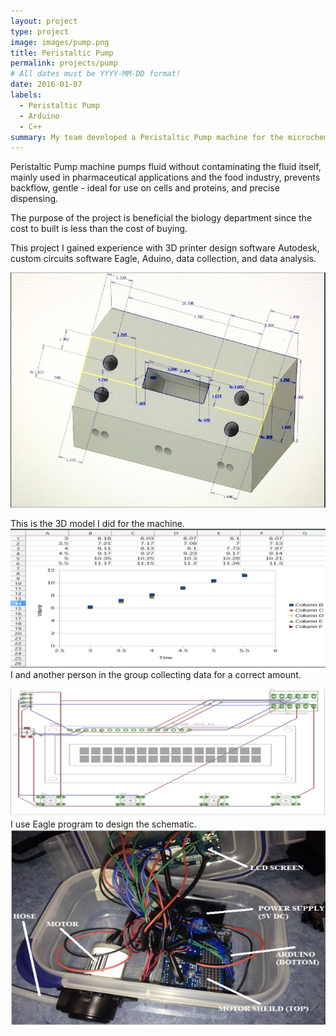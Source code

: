 ```yaml
---
layout: project
type: project
image: images/pump.png
title: Peristaltic Pump
permalink: projects/pump
# All dates must be YYYY-MM-DD format!
date: 2016-01-07
labels:
  - Peristaltic Pump
  - Arduino
  - C++
summary: My team developed a Peristaltic Pump machine for the microchemistry lab at Kapiolani Community College, at the end of semester we have a working machine for the lab.
---
```



Peristaltic Pump machine pumps fluid without contaminating the fluid itself, mainly used in pharmaceutical applications and the food industry, prevents backflow, gentle - ideal for use on cells and proteins, and precise dispensing.


The purpose of the project is beneficial the biology department since the cost to built is less than the cost of buying.

This project I gained experience with 3D printer design software Autodesk, custom circuits software Eagle, Aduino, data collection, and data analysis.

<div class="ui small rounded images">
   <img class="ui image" src="../images/pump1.png">
   
   This is the 3D model I did for the machine.
   <img class="ui image" src="../images/pump2.png"> 
   I and another person in the group collecting data for a correct amount.
 </div>
 
 <div class="ui small rounded images">
   <img class="ui image" src="../images/pump3.png">
   I use Eagle program to design the schematic.
   <img class="ui image" src="../images/pump4.png"> 
   
 </div>

